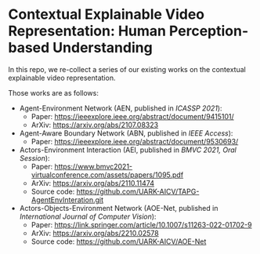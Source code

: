 # Contextual Explainable Video Representation: Human Perception-based Understanding

In this repo, we re-collect a series of our existing works on the contextual explainable video representation.

Those works are as follows:

- Agent-Environment Network (AEN, published in *ICASSP 2021*):
  - Paper: https://ieeexplore.ieee.org/abstract/document/9415101/
  - ArXiv: https://arxiv.org/abs/2107.08323
- Agent-Aware Boundary Network (ABN, published in *IEEE Access*):
  - Paper: https://ieeexplore.ieee.org/abstract/document/9530693/
- Actors-Environment Interaction (AEI, published in *BMVC 2021, Oral Session*):
  - Paper: https://www.bmvc2021-virtualconference.com/assets/papers/1095.pdf
  - ArXiv: https://arxiv.org/abs/2110.11474
  - Source code: https://github.com/UARK-AICV/TAPG-AgentEnvInteration.git
- Actors-Objects-Environment Network (AOE-Net, published in *International Journal of Computer Vision*):
  - Paper: https://link.springer.com/article/10.1007/s11263-022-01702-9
  - ArXiv: https://arxiv.org/abs/2210.02578
  - Source code: https://github.com/UARK-AICV/AOE-Net
